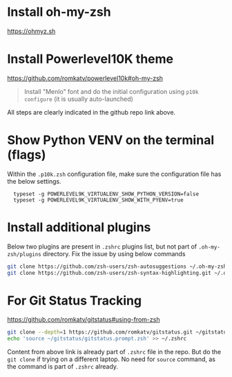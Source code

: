 # Install oh-my-zsh

https://ohmyz.sh

# Install Powerlevel10K theme

https://github.com/romkatv/powerlevel10k#oh-my-zsh

> Install "Menlo" font and do the initial configuration using `p10k configure` (it is usually auto-launched)

All steps are clearly indicated in the github repo link above.

# Show Python VENV on the terminal (flags)

Within the `.p10k.zsh` configuration file, make sure the configuration file has the below settings.

```
  typeset -g POWERLEVEL9K_VIRTUALENV_SHOW_PYTHON_VERSION=false
  typeset -g POWERLEVEL9K_VIRTUALENV_SHOW_WITH_PYENV=true
```

# Install additional plugins

Below two plugins are present in `.zshrc` plugins list, but not part of `.oh-my-zsh/plugins` directory.
Fix the issue by using below commands

```bash
git clone https://github.com/zsh-users/zsh-autosuggestions ~/.oh-my-zsh/custom/plugins/zsh-autosuggestions
git clone https://github.com/zsh-users/zsh-syntax-highlighting.git ~/.oh-my-zsh/custom/plugins/zsh-syntax-highlighting
```

# For Git Status Tracking

https://github.com/romkatv/gitstatus#using-from-zsh

```bash
git clone --depth=1 https://github.com/romkatv/gitstatus.git ~/gitstatus
echo 'source ~/gitstatus/gitstatus.prompt.zsh' >> ~/.zshrc
```

Content from above link is already part of `.zshrc` file in the repo.
But do the `git clone` if trying on a different laptop.
No need for `source` command, as the command is part of `.zshrc` already.
